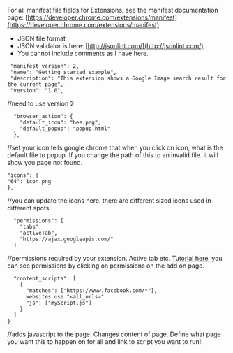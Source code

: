 For all manifest file fields for Extensions, see the manifest documentation page:
[https://developer.chrome.com/extensions/manifest](https://developer.chrome.com/extensions/manifest)

* JSON file format
* JSON validator is here: [http://jsonlint.com/](http://jsonlint.com/)
* You cannot include comments as I have here.


 ```{  
  "manifest_version": 2, 
  "name": "Getting started example",  
  "description": "This extension shows a Google Image search result for the current page",  
  "version": "1.0",  
  ```
  //need to use version 2   

```
  "browser_action": {    
    "default_icon": "bee.png",    
    "default_popup": "popup.html"  
  },    
  ```
  //set your icon tells google chrome that when you click on icon, what is the default file to popup. If you change the path of this to an invalid file. it will show you page not found. 
  ``` 
  "icons": {   
  "64": icon.png    
  },  
  ```
  //you can update the icons here. there are different sized icons used in different spots   
```
  "permissions": [  
    "tabs",    
    "activeTab",    
    "https://ajax.googleapis.com/"    
  ]    
  ```
  //permissions required by your extension. Active tab etc. [Tutorial here.](https://developer.chrome.com/extensions/permissions) you can see permissions by clicking on permissions on the add on page.  

```
  "content_scripts": [    
    {                  
      "matches": ["https://www.facebook.com/*"], 
      websites use "<all_urls>"   
      "js": ["myScript.js"]    
    }   
  ]   
}   
```
 //adds javascript to the page. Changes content of page. Define what page you want this to happen on for all and link to script you want to run!!  
